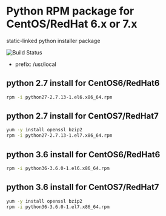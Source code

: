 # Python RPM package for CentOS/RedHat 6.x or 7.x

static-linked python installer package

![Build Status](https://travis-ci.org/nobonobo/build-python-rpm.svg?branch=master)

- prefix: /usr/local

## python 2.7 install for CentOS6/RedHat6
```sh
rpm -i python27-2.7.13-1.el6.x86_64.rpm
```

## python 2.7 install for CentOS7/RedHat7
```sh
yum -y install openssl bzip2
rpm -i python27-2.7.13-1.el7.x86_64.rpm
```

## python 3.6 install for CentOS6/RedHat6
```sh
rpm -i python36-3.6.0-1.el6.x86_64.rpm
```

## python 3.6 install for CentOS7/RedHat7
```sh
yum -y install openssl bzip2
rpm -i python36-3.6.0-1.el7.x86_64.rpm
```
